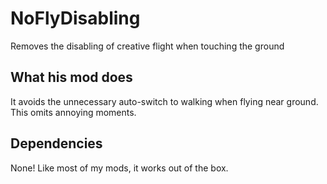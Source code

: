 # NoFlyDisabling

Removes the disabling of creative flight when touching the ground

## What his mod does

It avoids the unnecessary auto-switch to walking when flying near ground. This omits annoying moments.

## Dependencies

None! Like most of my mods, it works out of the box.